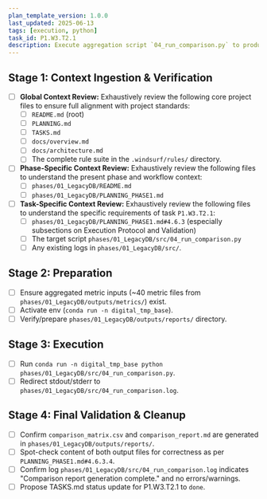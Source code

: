 ```yaml
---
plan_template_version: 1.0.0
last_updated: 2025-06-13
tags: [execution, python]
task_id: P1.W3.T2.1
description: Execute aggregation script `04_run_comparison.py` to produce summary reports.
---
```


## Stage 1: Context Ingestion & Verification
- [ ] **Global Context Review:** Exhaustively review the following core project files to ensure full alignment with project standards:
    - [ ] `README.md` (root)
    - [ ] `PLANNING.md`
    - [ ] `TASKS.md`
	- [ ] `docs/overview.md`
    - [ ] `docs/architecture.md`
    - [ ] The complete rule suite in the `.windsurf/rules/` directory.
- [ ] **Phase-Specific Context Review:** Exhaustively review the following files to understand the present phase and workflow context:
    - [ ] `phases/01_LegacyDB/README.md`
    - [ ] `phases/01_LegacyDB/PLANNING_PHASE1.md`
- [ ] **Task-Specific Context Review:** Exhaustively review the following files to understand the specific requirements of task `P1.W3.T2.1`:
    - [ ] `phases/01_LegacyDB/PLANNING_PHASE1.md#4.6.3` (especially subsections on Execution Protocol and Validation)
    - [ ] The target script `phases/01_LegacyDB/src/04_run_comparison.py`
    - [ ] Any existing logs in `phases/01_LegacyDB/src/`.

## Stage 2: Preparation
- [ ] Ensure aggregated metric inputs (~40 metric files from `phases/01_LegacyDB/outputs/metrics/`) exist.
- [ ] Activate env (`conda run -n digital_tmp_base`).
- [ ] Verify/prepare `phases/01_LegacyDB/outputs/reports/` directory.

## Stage 3: Execution
- [ ] Run `conda run -n digital_tmp_base python phases/01_LegacyDB/src/04_run_comparison.py`.
- [ ] Redirect stdout/stderr to `phases/01_LegacyDB/src/04_run_comparison.log`.

## Stage 4: Final Validation & Cleanup
- [ ] Confirm `comparison_matrix.csv` and `comparison_report.md` are generated in `phases/01_LegacyDB/outputs/reports/`.
- [ ] Spot-check content of both output files for correctness as per `PLANNING_PHASE1.md#4.6.3.4`.
- [ ] Confirm log `phases/01_LegacyDB/src/04_run_comparison.log` indicates "Comparison report generation complete." and no errors/warnings.
- [ ] Propose TASKS.md status update for P1.W3.T2.1 to `done`.
